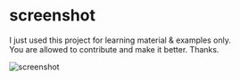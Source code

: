 # screenshot

I just used this project for learning material & examples only. </br>
You are allowed to contribute and make it better. Thanks.

![screenshot](https://user-images.githubusercontent.com/67325041/121112740-0821f180-c83b-11eb-87f1-fa0bbdaf51a9.png)
